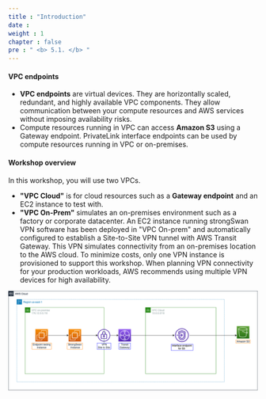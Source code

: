 ```yaml
---
title : "Introduction"
date :   
weight : 1 
chapter : false
pre : " <b> 5.1. </b> "
---
```


#### VPC endpoints
+ **VPC endpoints** are virtual devices. They are horizontally scaled, redundant, and highly available VPC components. They allow communication between your compute resources and AWS services without imposing availability risks.
+ Compute resources running in VPC can access  **Amazon S3**  using a Gateway endpoint. PrivateLink interface endpoints can be used by compute resources running in VPC or on-premises.

#### Workshop overview
In this workshop, you will use two VPCs. 
+ **"VPC Cloud"** is for cloud resources such as a  **Gateway endpoint** and an EC2 instance to test with. 
+ **"VPC On-Prem"** simulates an on-premises environment such as a factory or corporate datacenter. An EC2 instance running strongSwan VPN software has been deployed in "VPC On-prem" and automatically configured to establish a Site-to-Site VPN tunnel with AWS Transit Gateway. This VPN simulates connectivity from an on-premises location to the AWS cloud. To minimize costs, only one VPN instance is provisioned to support this workshop. When planning VPN connectivity for your production workloads, AWS recommends using multiple VPN devices for high availability.

![overview](/images/5-Workshop/5.1-Workshop-overview/diagram1.png)